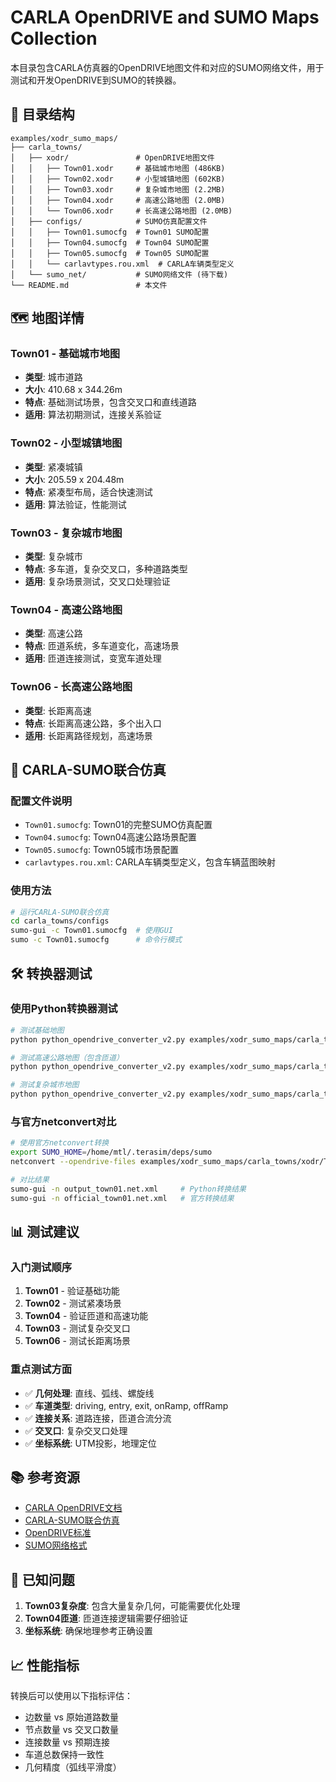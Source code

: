 # CARLA OpenDRIVE and SUMO Maps Collection

本目录包含CARLA仿真器的OpenDRIVE地图文件和对应的SUMO网络文件，用于测试和开发OpenDRIVE到SUMO的转换器。

## 📁 目录结构

```
examples/xodr_sumo_maps/
├── carla_towns/
│   ├── xodr/               # OpenDRIVE地图文件
│   │   ├── Town01.xodr     # 基础城市地图 (486KB)
│   │   ├── Town02.xodr     # 小型城镇地图 (602KB)
│   │   ├── Town03.xodr     # 复杂城市地图 (2.2MB)
│   │   ├── Town04.xodr     # 高速公路地图 (2.0MB)
│   │   └── Town06.xodr     # 长高速公路地图 (2.0MB)
│   ├── configs/            # SUMO仿真配置文件
│   │   ├── Town01.sumocfg  # Town01 SUMO配置
│   │   ├── Town04.sumocfg  # Town04 SUMO配置
│   │   ├── Town05.sumocfg  # Town05 SUMO配置
│   │   └── carlavtypes.rou.xml  # CARLA车辆类型定义
│   └── sumo_net/           # SUMO网络文件 (待下载)
└── README.md               # 本文件
```

## 🗺️ 地图详情

### Town01 - 基础城市地图
- **类型**: 城市道路
- **大小**: 410.68 x 344.26m
- **特点**: 基础测试场景，包含交叉口和直线道路
- **适用**: 算法初期测试，连接关系验证

### Town02 - 小型城镇地图  
- **类型**: 紧凑城镇
- **大小**: 205.59 x 204.48m
- **特点**: 紧凑型布局，适合快速测试
- **适用**: 算法验证，性能测试

### Town03 - 复杂城市地图
- **类型**: 复杂城市
- **特点**: 多车道，复杂交叉口，多种道路类型
- **适用**: 复杂场景测试，交叉口处理验证

### Town04 - 高速公路地图
- **类型**: 高速公路
- **特点**: 匝道系统，多车道变化，高速场景
- **适用**: 匝道连接测试，变宽车道处理

### Town06 - 长高速公路地图
- **类型**: 长距离高速
- **特点**: 长距离高速公路，多个出入口
- **适用**: 长距离路径规划，高速场景

## 🚗 CARLA-SUMO联合仿真

### 配置文件说明
- `Town01.sumocfg`: Town01的完整SUMO仿真配置
- `Town04.sumocfg`: Town04高速公路场景配置  
- `Town05.sumocfg`: Town05城市场景配置
- `carlavtypes.rou.xml`: CARLA车辆类型定义，包含车辆蓝图映射

### 使用方法
```bash
# 运行CARLA-SUMO联合仿真
cd carla_towns/configs
sumo-gui -c Town01.sumocfg  # 使用GUI
sumo -c Town01.sumocfg      # 命令行模式
```

## 🛠️ 转换器测试

### 使用Python转换器测试
```bash
# 测试基础地图
python python_opendrive_converter_v2.py examples/xodr_sumo_maps/carla_towns/xodr/Town01.xodr output_town01.net.xml

# 测试高速公路地图（包含匝道）
python python_opendrive_converter_v2.py examples/xodr_sumo_maps/carla_towns/xodr/Town04.xodr output_town04.net.xml

# 测试复杂城市地图
python python_opendrive_converter_v2.py examples/xodr_sumo_maps/carla_towns/xodr/Town03.xodr output_town03.net.xml
```

### 与官方netconvert对比
```bash
# 使用官方netconvert转换
export SUMO_HOME=/home/mtl/.terasim/deps/sumo
netconvert --opendrive-files examples/xodr_sumo_maps/carla_towns/xodr/Town01.xodr -o official_town01.net.xml

# 对比结果
sumo-gui -n output_town01.net.xml     # Python转换结果
sumo-gui -n official_town01.net.xml   # 官方转换结果
```

## 📊 测试建议

### 入门测试顺序
1. **Town01** - 验证基础功能
2. **Town02** - 测试紧凑场景
3. **Town04** - 验证匝道和高速功能
4. **Town03** - 测试复杂交叉口
5. **Town06** - 测试长距离场景

### 重点测试方面
- ✅ **几何处理**: 直线、弧线、螺旋线
- ✅ **车道类型**: driving, entry, exit, onRamp, offRamp
- ✅ **连接关系**: 道路连接，匝道合流分流
- ✅ **交叉口**: 复杂交叉口处理
- ✅ **坐标系统**: UTM投影，地理定位

## 📚 参考资源

- [CARLA OpenDRIVE文档](https://carla.readthedocs.io/en/latest/adv_opendrive/)
- [CARLA-SUMO联合仿真](https://carla.readthedocs.io/en/latest/adv_sumo/)
- [OpenDRIVE标准](https://www.asam.net/standards/detail/opendrive/)
- [SUMO网络格式](https://sumo.dlr.de/docs/Networks/SUMO_Road_Networks.html)

## 🐛 已知问题

1. **Town03复杂度**: 包含大量复杂几何，可能需要优化处理
2. **Town04匝道**: 匝道连接逻辑需要仔细验证
3. **坐标系统**: 确保地理参考正确设置

## 📈 性能指标

转换后可以使用以下指标评估：
- 边数量 vs 原始道路数量
- 节点数量 vs 交叉口数量  
- 连接数量 vs 预期连接
- 车道总数保持一致性
- 几何精度（弧线平滑度）